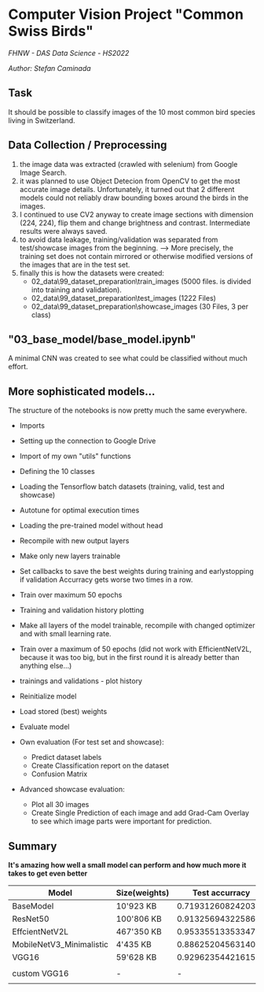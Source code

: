# Computer Vision Project "Common Swiss Birds"
*FHNW - DAS Data Science - HS2022*

*Author: Stefan Caminada*

## Task
It should be possible to classify images of the 10 most common bird species living in Switzerland.

## Data Collection / Preprocessing
1. the image data was extracted (crawled with selenium) from Google Image Search.
2. it was planned to use Object Detecion from OpenCV to get the most accurate image details. Unfortunately, it turned out that 2 different models could not reliably draw bounding boxes around the birds in the images.
3. I continued to use CV2 anyway to create image sections with dimension (224, 224), flip them and change brightness and contrast. Intermediate results were always saved.
4. to avoid data leakage, training/validation was separated from test/showcase images from the beginning. --> More precisely, the training set does not contain mirrored or otherwise modified versions of the images that are in the test set.
5. finally this is how the datasets were created:
    - 02_data\99_dataset_preparation\train_images (5000 files. is divided into training and validation).
    - 02_data\99_dataset_preparation\test_images (1222 Files)
    - 02_data\99_dataset_preparation\showcase_images (30 Files, 3 per class)

## "03_base_model/base_model.ipynb"
A minimal CNN was created to see what could be classified without much effort.

## More sophisticated models...
The structure of the notebooks is now pretty much the same everywhere.
- Imports
- Setting up the connection to Google Drive
- Import of my own "utils" functions
- Defining the 10 classes 
- Loading the Tensorflow batch datasets (training, valid, test and showcase)
- Autotune for optimal execution times
- Loading the pre-trained model without head
- Recompile with new output layers
- Make only new layers trainable
- Set callbacks to save the best weights during training and earlystopping if validation Accurracy gets worse two times in a row.
- Train over maximum 50 epochs
- Training and validation history plotting
- Make all layers of the model trainable, recompile with changed optimizer and with small learning rate.
- Train over a maximum of 50 epochs (did not work with EfficientNetV2L, because it was too big, but in the first round it is already better than anything else...)
- trainings and validations - plot history

- Reinitialize model
- Load stored (best) weights
- Evaluate model
- Own evaluation (For test set and showcase):
    - Predict dataset labels
    - Create Classification report on the dataset
    - Confusion Matrix
- Advanced showcase evaluation:
    - Plot all 30 images
    - Create Single Prediction of each image and add Grad-Cam Overlay to see which image parts were important for prediction.

## Summary
**It's amazing how well a small model can perform and how much more it takes to get even better**

| Model | Size(weights) | Test accurracy | Pfad(training/evaluation Notebook) |
|-------|---------------|----------------|------------------------------------|
| BaseModel | 10'923 KB | 0.7193126082420349 | 03_base_model/base_model.ipynb |
| ResNet50 | 100'806 KB | 0.9132569432258606 | 04_resnet_50/resnet_50_model.ipynb |
| EffcientNetV2L | 467'350 KB | 0.9533551335334778 | 05_efficientNetV2L/efficient_net_v2l_model.ipynb |
| MobileNetV3_Minimalistic | 4'435 KB | 0.8862520456314087 | 06_mobileNetV3_mini/mobilenet_v3_mini_model.ipynb |
| VGG16 | 59'628 KB | 0.929623544216156 | 07_VGG16/vgg_16_model.ipynb |
| custom VGG16 | - | - | Lernt nichts ⛷ gotta go now |
